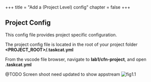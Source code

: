 +++
title = "Add a (Project Level) config"
chapter = false
+++

## Project Config
This config file provides project specific configuration.

The project config file is located in the root of your project folder **\<PROJECT_ROOT\>/.taskcat.yml**

From the vscode file browser, navigate to **lab1/cfn-project**,  and open **.taskcat.yml** 

@TODO Screen shoot need updated to show appstream
![fig1.1](/images/fig_lab1.1.png)



